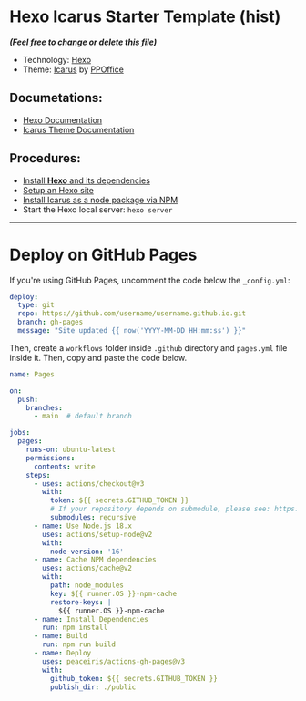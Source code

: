 # Hexo Icarus Starter Template (hist)

***(Feel free to change or delete this file)***

- Technology: [Hexo](https://hexo.io/)
- Theme: [Icarus](https://ppoffice.github.io/hexo-theme-icarus/) by [PPOffice](https://github.com/ppoffice)

## Documetations:

- [Hexo Documentation](https://hexo.io/docs/)
- [Icarus Theme Documentation](https://ppoffice.github.io/hexo-theme-icarus/uncategorized/getting-started-with-icarus/)

## Procedures:

- [Install **Hexo** and its dependencies](https://hexo.io/docs/#Installation)
- [Setup an Hexo site](https://hexo.io/docs/setup/)
- [Install Icarus as a node package via NPM](https://ppoffice.github.io/hexo-theme-icarus/uncategorized/getting-started-with-icarus/#install-npm)
- Start the Hexo local server: `hexo server`

___

# Deploy on GitHub Pages

If you're using GitHub Pages, uncomment the code below the `_config.yml`:

```yml
deploy:
  type: git
  repo: https://github.com/username/username.github.io.git
  branch: gh-pages
  message: "Site updated {{ now('YYYY-MM-DD HH:mm:ss') }}"
```

Then, create a `workflows` folder inside `.github` directory and `pages.yml` file inside it. Then, copy and paste the code below.

```yml
name: Pages

on:
  push:
    branches:
      - main  # default branch

jobs:
  pages:
    runs-on: ubuntu-latest
    permissions:
      contents: write
    steps:
      - uses: actions/checkout@v3
        with:
          token: ${{ secrets.GITHUB_TOKEN }}
          # If your repository depends on submodule, please see: https://github.com/actions/checkout
          submodules: recursive
      - name: Use Node.js 18.x
        uses: actions/setup-node@v2
        with:
          node-version: '16'
      - name: Cache NPM dependencies
        uses: actions/cache@v2
        with:
          path: node_modules
          key: ${{ runner.OS }}-npm-cache
          restore-keys: |
            ${{ runner.OS }}-npm-cache
      - name: Install Dependencies
        run: npm install
      - name: Build
        run: npm run build
      - name: Deploy
        uses: peaceiris/actions-gh-pages@v3
        with:
          github_token: ${{ secrets.GITHUB_TOKEN }}
          publish_dir: ./public

```
